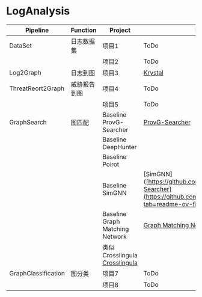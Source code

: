 # LogAnalysis
| Pipeline          | Function            | Project           | Link     |
|-------------------|---------------------|-------------------|----------|
| DataSet           | 日志数据集          | 项目1             | ToDo     |
|                   |                     | 项目2             | ToDo     |
| Log2Graph         | 日志到图            | 项目3             | [Krystal](https://github.com/xinguohua/Krystal)   |
| ThreatReort2Graph | 威胁报告到图        | 项目4             | ToDo     |
|                   |                     | 项目5             | ToDo     |
| GraphSearch       | 图匹配              | Baseline ProvG-Searcher | [ProvG-Searcher](https://github.com/xinguohua/ProvG-Searcher)     |
|                   |                    | Baseline DeepHunter|     |
|                   |                    | Baseline Poirot|    |
|                   |                    | Baseline SimGNN| [SimGNN]([https://github.com/xinguohua/ProvG-Searcher](https://github.com/xinguohua/SimGNN?tab=readme-ov-file)    |
|                   |                    | Baseline Graph Matching Network| [Graph Matching Network](https://github.com/xinguohua/GMN) |
|                   |                    | 类似 Crosslingula [Crosslingula](https://github.com/xinguohua/Crosslingula-KG-Matching) |
| GraphClassification | 图分类            | 项目7             | ToDo     |
|                   |                     | 项目8             | ToDo     |



